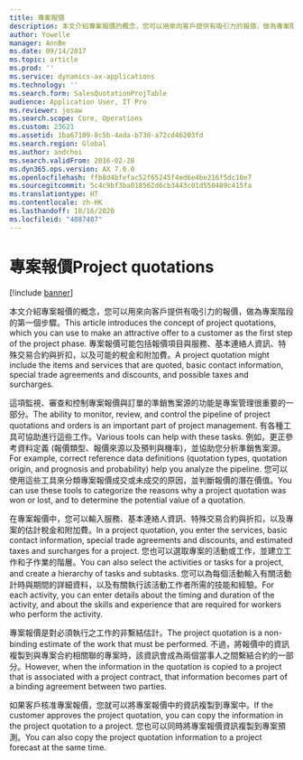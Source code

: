 ```yaml
---
title: 專案報價
description: 本文介紹專案報價的概念，您可以用來向客戶提供有吸引力的報價，做為專案階段的第一個步驟。 專案報價可能包括報價項目與服務、基本連絡人資訊、特殊交易合約與折扣，以及可能的稅金和附加費。
author: Yowelle
manager: AnnBe
ms.date: 09/14/2017
ms.topic: article
ms.prod: ''
ms.service: dynamics-ax-applications
ms.technology: ''
ms.search.form: SalesQuotationProjTable
audience: Application User, IT Pro
ms.reviewer: josaw
ms.search.scope: Core, Operations
ms.custom: 23621
ms.assetid: 1ba67109-8c5b-4ada-b730-a72cd46203fd
ms.search.region: Global
ms.author: andchoi
ms.search.validFrom: 2016-02-28
ms.dyn365.ops.version: AX 7.0.0
ms.openlocfilehash: ffb8d4bfefac52f65245f4ed6e4be216f5dc10e7
ms.sourcegitcommit: 5c4c9bf3ba018562d6cb3443c01d550489c415fa
ms.translationtype: HT
ms.contentlocale: zh-HK
ms.lasthandoff: 10/16/2020
ms.locfileid: "4087487"
---
```

# <a name="project-quotations"></a><span data-ttu-id="0a590-104">專案報價</span><span class="sxs-lookup"><span data-stu-id="0a590-104">Project quotations</span></span>

[!include [banner](../includes/banner.md)]

<span data-ttu-id="0a590-105">本文介紹專案報價的概念，您可以用來向客戶提供有吸引力的報價，做為專案階段的第一個步驟。</span><span class="sxs-lookup"><span data-stu-id="0a590-105">This article introduces the concept of project quotations, which you can use to make an attractive offer to a customer as the first step of the project phase.</span></span> <span data-ttu-id="0a590-106">專案報價可能包括報價項目與服務、基本連絡人資訊、特殊交易合約與折扣，以及可能的稅金和附加費。</span><span class="sxs-lookup"><span data-stu-id="0a590-106">A project quotation might include the items and services that are quoted, basic contact information, special trade agreements and discounts, and possible taxes and surcharges.</span></span> 

<span data-ttu-id="0a590-107">這項監視、審查和控制專案報價與訂單的準銷售案源的功能是專案管理很重要的一部分。</span><span class="sxs-lookup"><span data-stu-id="0a590-107">The ability to monitor, review, and control the pipeline of project quotations and orders is an important part of project management.</span></span> <span data-ttu-id="0a590-108">有各種工具可協助進行這些工作。</span><span class="sxs-lookup"><span data-stu-id="0a590-108">Various tools can help with these tasks.</span></span> <span data-ttu-id="0a590-109">例如，更正參考資料定義 (報價類型、報價來源以及預判與機率)，並協助您分析準銷售案源。</span><span class="sxs-lookup"><span data-stu-id="0a590-109">For example, correct reference data definitions (quotation types, quotation origin, and prognosis and probability) help you analyze the pipeline.</span></span> <span data-ttu-id="0a590-110">您可以使用這些工具來分類專案報價成交或未成交的原因，並判斷報價的潛在價值。</span><span class="sxs-lookup"><span data-stu-id="0a590-110">You can use these tools to categorize the reasons why a project quotation was won or lost, and to determine the potential value of a quotation.</span></span> 

<span data-ttu-id="0a590-111">在專案報價中，您可以輸入服務、基本連絡人資訊、特殊交易合約與折扣，以及專案的估計稅金和附加費。</span><span class="sxs-lookup"><span data-stu-id="0a590-111">In a project quotation, you enter the services, basic contact information, special trade agreements and discounts, and estimated taxes and surcharges for a project.</span></span> <span data-ttu-id="0a590-112">您也可以選取專案的活動或工作，並建立工作和子作業的階層。</span><span class="sxs-lookup"><span data-stu-id="0a590-112">You can also select the activities or tasks for a project, and create a hierarchy of tasks and subtasks.</span></span> <span data-ttu-id="0a590-113">您可以為每個活動輸入有關活動計時與期間的詳細資料，以及有關執行該活動工作者所需的技能和經驗。</span><span class="sxs-lookup"><span data-stu-id="0a590-113">For each activity, you can enter details about the timing and duration of the activity, and about the skills and experience that are required for workers who perform the activity.</span></span> 

<span data-ttu-id="0a590-114">專案報價是對必須執行之工作的非繫結估計。</span><span class="sxs-lookup"><span data-stu-id="0a590-114">The project quotation is a non-binding estimate of the work that must be performed.</span></span> <span data-ttu-id="0a590-115">不過，將報價中的資訊複製到與專案合約相關聯的專案時，該資訊會成為兩個當事人之間繫結合約的一部分。</span><span class="sxs-lookup"><span data-stu-id="0a590-115">However, when the information in the quotation is copied to a project that is associated with a project contract, that information becomes part of a binding agreement between two parties.</span></span> 

<span data-ttu-id="0a590-116">如果客戶核准專案報價，您就可以將專案報價中的資訊複製到專案中。</span><span class="sxs-lookup"><span data-stu-id="0a590-116">If the customer approves the project quotation, you can copy the information in the project quotation to a project.</span></span> <span data-ttu-id="0a590-117">您也可以同時將專案報價資訊複製到專案預測。</span><span class="sxs-lookup"><span data-stu-id="0a590-117">You can also copy the project quotation information to a project forecast at the same time.</span></span>



